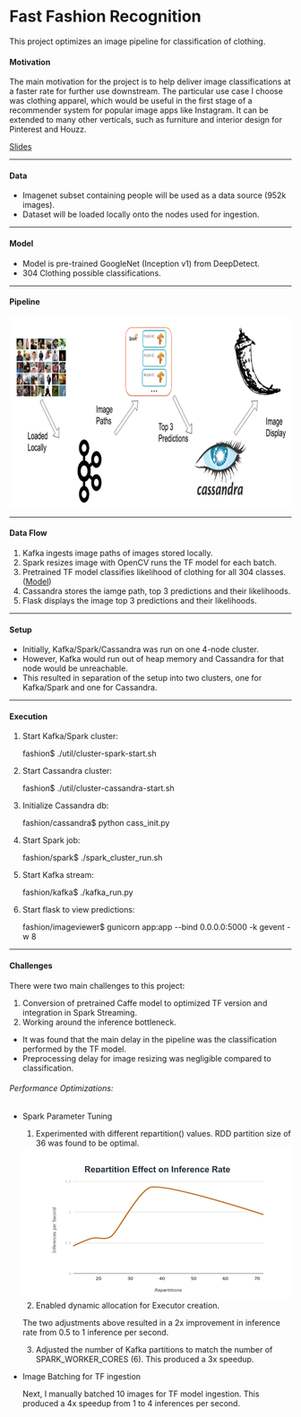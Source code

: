 # Fast Fashion Recognition

This project optimizes an image pipeline for classification of clothing.

#### Motivation

The main motivation for the project is to help deliver image classifications at a faster rate for further use downstream. The particular use case I choose was clothing apparel, which would be useful in the first stage of a recommender system for popular image apps like Instagram. It can be extended to many other verticals, such as furniture and interior design for Pinterest and Houzz.

[Slides](http://bit.ly/fashion-ppt)

<hr/>

#### Data

* Imagenet subset containing people will be used as a data source (952k images).
* Dataset will be loaded locally onto the nodes used for ingestion.

<hr/>

#### Model

* Model is pre-trained GoogleNet (Inception v1) from DeepDetect.
* 304 Clothing possible classifications.

<hr/>

#### Pipeline

<img src="https://raw.githubusercontent.com/VincentYing/fashion-pipeline/master/images/data-pipeline.png" width="800" height="340">

<hr/>

#### Data Flow

1. Kafka ingests image paths of images stored locally.
2. Spark resizes image with OpenCV runs the TF model for each batch.
3. Pretrained TF model classifies likelihood of clothing for all 304 classes. ([Model](https://www.deepdetect.com/applications/model/))
4. Cassandra stores the iamge path, top 3 predictions and their likelihoods.
5. Flask displays the image top 3 predictions and their likelihoods.

<hr/>

#### Setup

* Initially, Kafka/Spark/Cassandra was run on one 4-node cluster.
* However, Kafka would run out of heap memory and Cassandra for that node would be unreachable.
* This resulted in separation of the setup into two clusters, one for Kafka/Spark and one for Cassandra.

<hr/>

#### Execution

1. Start Kafka/Spark cluster:

    fashion$ ./util/cluster-spark-start.sh

2. Start Cassandra cluster:

    fashion$ ./util/cluster-cassandra-start.sh

3. Initialize Cassandra db:

    fashion/cassandra$ python cass_init.py

4. Start Spark job:

    fashion/spark$ ./spark_cluster_run.sh

5. Start Kafka stream:

    fashion/kafka$ ./kafka_run.py

6. Start flask to view predictions:

    fashion/imageviewer$ gunicorn app:app  --bind 0.0.0.0:5000 -k gevent -w 8

<hr/>

#### Challenges

There were two main challenges to this project:
1. Conversion of pretrained Caffe model to optimized TF version and integration in Spark Streaming.
2. Working around the inference bottleneck.
  * It was found that the main delay in the pipeline was the classification performed by the TF model.
  * Preprocessing delay for image resizing was negligible compared to classification.

###### Performance Optimizations:

* Spark Parameter Tuning

  1. Experimented with different repartition() values. RDD partition size of 36 was found to be optimal.
    <img src="https://raw.githubusercontent.com/VincentYing/fashion-pipeline/master/images/repartition.png" width="480" height="270">

  2. Enabled dynamic allocation for Executor creation.

    The two adjustments above resulted in a 2x improvement in inference rate from 0.5 to 1 inference per second.

  3. Adjusted the number of Kafka partitions to match the number of SPARK_WORKER_CORES (6). This produced a 3x speedup.


* Image Batching for TF ingestion

  Next, I manually batched 10 images for TF model ingestion. This produced a 4x speedup from 1 to 4 inferences per second.
